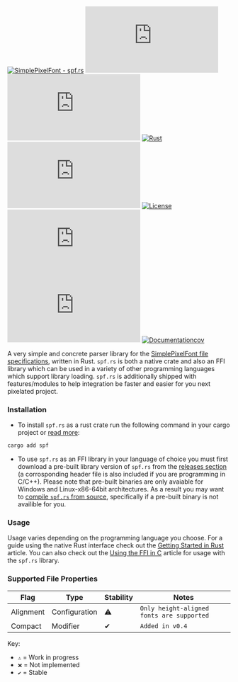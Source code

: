 [![SimplePixelFont - spf.rs](https://img.shields.io/static/v1?label=SimplePixelFont&message=spf.rs&color=orange&logo=github)](https://github.com/SimplePixelFont/spf.rs "Go to GitHub repo")
[![stars - spf.rs](https://img.shields.io/github/stars/SimplePixelFont/spf.rs?style=social)](https://github.com/SimplePixelFont/spf.rs)
[![forks - spf.rs](https://img.shields.io/github/forks/SimplePixelFont/spf.rs?style=social)](https://github.com/SimplePixelFont/spf.rs)
[![Rust](https://github.com/SimplePixelFont/spf.rs/workflows/Rust/badge.svg)](https://github.com/SimplePixelFont/spf.rs/actions?query=workflow:"rust")
[![GitHub tag](https://img.shields.io/github/tag/SimplePixelFont/spf.rs?include_prereleases=&sort=semver&color=orange)](https://github.com/SimplePixelFont/spf.rs/releases/)
[![License](https://img.shields.io/badge/License-Unlicense-orange)](#license)
[![issues - spf.rs](https://img.shields.io/github/issues/SimplePixelFont/spf.rs)](https://github.com/SimplePixelFont/spf.rs/issues)
[![Codecov](https://img.shields.io/codecov/c/gh/SimplePixelFont/spf.rs)](https://codecov.io/gh/SimplePixelFont/spf.rs)
[![Documentationcov](https://img.shields.io/endpoint?url=https://gist.githubusercontent.com/The-Nice-One/cfebb0fe555ac7e77ada109c469cdeb4/raw/e8c667fb382431ea52d58c95536d678dbb91ad47/badge.json)](https://gist.github.com/The-Nice-One/cfebb0fe555ac7e77ada109c469cdeb4#file-documentation-md)

A very simple and concrete parser library for the [SimplePixelFont file specifications](https://github.com/SimplePixelFont/Specification), written in Rust. `spf.rs` is both a native crate and also an FFI library which can be used  in a variety of other programming languages which support library loading. `spf.rs` is additionally shipped with features/modules to help integration be faster and easier for you next pixelated project.

### Installation

- To install `spf.rs` as a rust crate run the following command in your cargo project or [read more](https://docs.rs/spf/latest/spf/articles/installing/index.html#installing-with-cargo-and-rust):
```sh
cargo add spf
```

- To use `spf.rs` as an FFI library in your language of choice you must first download a pre-built library version of `spf.rs` from the [releases section](https://github.com/SimplePixelFont/spf.rs/releases) (a corrosponding header file is also included if you are programming in C/C++). Please note that pre-built binaries are only avaiable for Windows and Linux-x86-64bit architectures. As a result you may want to [compile `spf.rs` from source](https://docs.rs/spf/latest/spf/articles/installing/index.html#compiling-spfrs-from-source), specifically if a pre-built binary is not availible for you.

### Usage

Usage varies depending on the programming language you choose. For a guide using the native Rust interface check out the [Getting Started in Rust](https://docs.rs/spf/latest/spf/articles/getting_started/index.html) article. You can also check out the [Using the FFI in C](https://docs.rs/spf/latest/spf/articles/c_usage/index.html) article for usage with the `spf.rs` library.


### Supported File Properties
| Flag | Type | Stability | Notes |
| --- | --- | --- | --- |
| Alignment | Configuration | ⚠️ | `Only height-aligned fonts are supported` |
| Compact | Modifier | ✔ | `Added in v0.4` |

Key:
- `⚠️` = Work in progress
- `❌` = Not implemented
- `✔` = Stable
